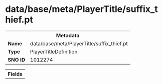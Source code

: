 <h1>data/base/meta/PlayerTitle/suffix_thief.pt</h1><table><tr><th colspan="100%">Metadata</th></tr><tr><td><b>Name</b></td><td>data/base/meta/PlayerTitle/suffix_thief.pt</td></tr><tr><td><b>Type</b></td><td>PlayerTitleDefinition</td></tr><tr><td><b>SNO ID</b></td><td>1012274</td></tr></table>

<table><tr><th colspan="100%">Fields</th></tr></table>

